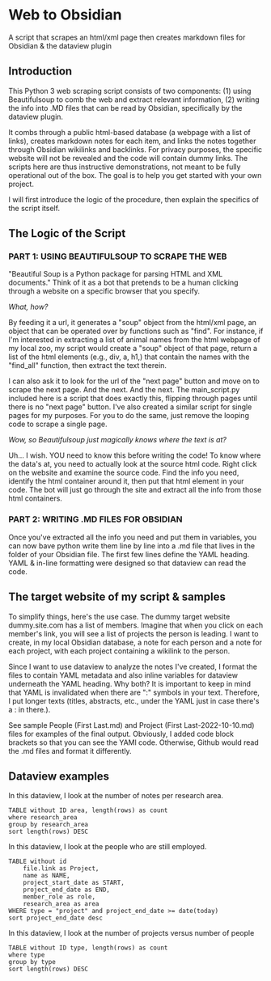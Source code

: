 # Web to Obsidian
A script that scrapes an html/xml page then creates markdown files for Obsidian & the dataview plugin


## Introduction 

This Python 3 web scraping script consists of two components: 
(1) using Beautifulsoup to comb the web and extract relevant information, 
(2) writing the info into .MD files that can be read by Obsidian, specifically by the dataview plugin.

It combs through a public html-based database (a webpage with a list of links), creates markdown notes for each item, and links the notes together through Obsidian wikilinks and backlinks. For privacy purposes, the specific website will not be revealed and the code will contain dummy links. The scripts here are thus instructive demonstrations, not meant to be fully operational out of the box. The goal is to help you get started with your own project. 

I will first introduce the logic of the procedure, then explain the specifics of the script itself.

## The Logic of the Script

### PART 1: USING BEAUTIFULSOUP TO SCRAPE THE WEB

"Beautiful Soup is a Python package for parsing HTML and XML documents." 
Think of it as a bot that pretends to be a human clicking through a website on a specific browser that you specify. 

*What, how?*

By feeding it a url, it generates a "soup" object from the html/xml page, an object that can be operated over by functions such as "find". For instance, if I'm interested in extracting a list of animal names from the html webpage of my local zoo, my script would create a "soup" object of that page, return a list of the html elements (e.g., div, a, h1,) that contain the names with the "find_all" function, then extract the text therein. 

I can also ask it to look for the url of the "next page" button and move on to scrape the next page. And the next. And the next. The main_script.py included here is a script that does exactly this, flipping through pages until there is no "next page" button. I've also created a similar script for single pages for my purposes. For you to do the same, just remove the looping code to scrape a single page.

*Wow, so Beautifulsoup just magically knows where the text is at?* 

Uh... I wish. YOU need to know this before writing the code! To know where the data's at, you need to actually look at the source html code. Right click on the website and examine the source code. Find the info you need, identify the html container around it, then put that html element in your code. The bot will just go through the site and extract all the info from those html containers.  

### PART 2: WRITING .MD FILES FOR OBSIDIAN

Once you've extracted all the info you need and put them in variables, you can now bave python write them line by line into a .md file that lives in the folder of your Obsidian file. The first few lines define the YAML heading. YAML & in-line formatting were designed so that dataview can read the code. 

## The target website of my script & samples

To simplify things, here's the use case. The dummy target website dummy.site.com has a list of members. Imagine that when you click on each member's link, you will see a list of projects the person is leading. I want to create, in my local Obsidian database, a note for each person and a note for each project, with each project containing a wikilink to the person. 

Since I want to use dataview to analyze the notes I've created, I format the files to contain YAML metadata and also inline variables for dataview underneath the YAML heading. Why both? It is important to keep in mind that YAML is invalidated when there are ":" symbols in your text. Therefore, I put longer texts (titles, abstracts, etc., under the YAML just in case there's a : in there.). 

See sample People (First Last.md) and Project (First Last-2022-10-10.md) files for examples of the final output. Obviously, I added code block brackets so that you can see the YAMl code. Otherwise, Github would read the .md files and format it differently.

## Dataview examples

In this dataview, I look at the number of notes per research area. 

```dataview
TABLE without ID area, length(rows) as count
where research_area
group by research_area
sort length(rows) DESC
```

In this dataview, I look at the people who are still employed. 

```dataview
TABLE without id
	file.link as Project,
	name as NAME,
	project_start_date as START, 
	project_end_date as END, 
	member_role as role, 
	research_area as area 
WHERE type = "project" and project_end_date >= date(today)
sort project_end_date desc
```

In this dataview, I look at the number of projects versus number of people 

```dataview
TABLE without ID type, length(rows) as count
where type
group by type
sort length(rows) DESC
```
